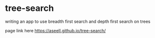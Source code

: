 # tree-search
writing an app to use breadth first search and depth first search on trees

  page link here https://aseell.github.io/tree-search/
